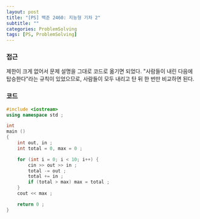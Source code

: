 ```yaml
---
layout: post
title: "[PS] 백준 2460: 지능형 기차 2"
subtitle: ""
categories: ProblemSolving
tags: [PS, ProblemSolving]
---
```


### 접근
제한이 크게 없어서 문제 설명을 그대로 코드로 옮기면 되었다.
"사람들이 내린 다음에 탑승한다"라는 규칙이 있었으므로, 사람들이 모두 내리고 탄 뒤 한 번만 비교하면 된다.

### 코드
```c++
#include <iostream>
using namespace std ;

int
main ()
{
    int out, in ;
    int total = 0, max = 0 ;

    for (int i = 0; i < 10; i++) {
        cin >> out >> in ;
        total -= out ;
        total += in ;
        if (total > max) max = total ;
    }
    cout << max ;

    return 0 ;
}
```